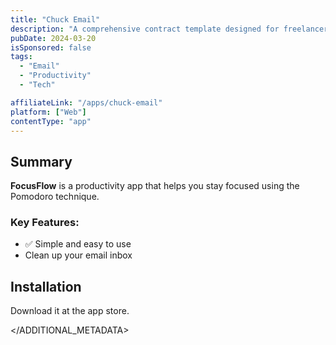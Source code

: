 ```yaml
---
title: "Chuck Email"
description: "A comprehensive contract template designed for freelancers to establish clear terms with clients."
pubDate: 2024-03-20
isSponsored: false
tags:
  - "Email"
  - "Productivity"
  - "Tech"

affiliateLink: "/apps/chuck-email"
platform: ["Web"]
contentType: "app"
---
```


## Summary

**FocusFlow** is a productivity app that helps you stay focused using the Pomodoro technique.

### Key Features:
- ✅ Simple and easy to use
- Clean up your email inbox

## Installation

Download it at the app store.

</ADDITIONAL_METADATA>

